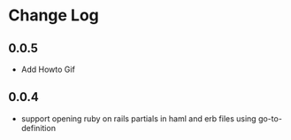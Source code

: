 # Change Log

## 0.0.5
- Add Howto Gif

## 0.0.4
- support opening ruby on rails partials in haml and erb files using go-to-definition